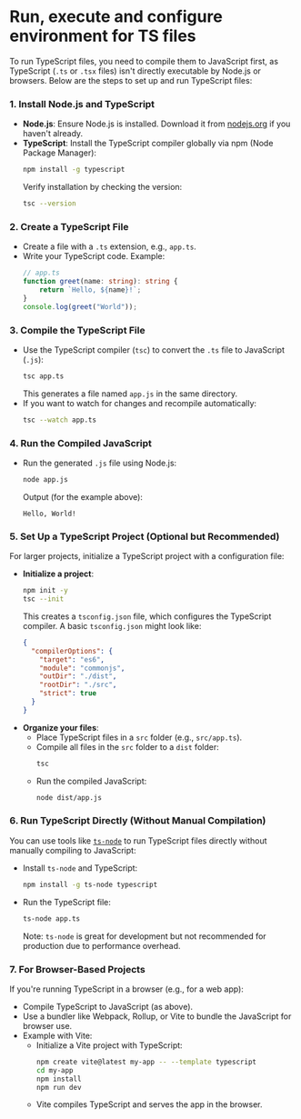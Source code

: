 # Run, execute and configure environment for TS files

To run TypeScript files, you need to compile them to JavaScript first, as TypeScript (`.ts` or `.tsx` files) isn't directly executable by Node.js or browsers. Below are the steps to set up and run TypeScript files:

### 1. **Install Node.js and TypeScript**
- **Node.js**: Ensure Node.js is installed. Download it from [nodejs.org](https://nodejs.org/) if you haven't already.
- **TypeScript**: Install the TypeScript compiler globally via npm (Node Package Manager):
  ```bash
  npm install -g typescript
  ```
  Verify installation by checking the version:
  ```bash
  tsc --version
  ```

### 2. **Create a TypeScript File**
- Create a file with a `.ts` extension, e.g., `app.ts`.
- Write your TypeScript code. Example:
  ```typescript
  // app.ts
  function greet(name: string): string {
      return `Hello, ${name}!`;
  }
  console.log(greet("World"));
  ```

### 3. **Compile the TypeScript File**
- Use the TypeScript compiler (`tsc`) to convert the `.ts` file to JavaScript (`.js`):
  ```bash
  tsc app.ts
  ```
  This generates a file named `app.js` in the same directory.
- If you want to watch for changes and recompile automatically:
  ```bash
  tsc --watch app.ts
  ```

### 4. **Run the Compiled JavaScript**
- Run the generated `.js` file using Node.js:
  ```bash
  node app.js
  ```
  Output (for the example above):
  ```
  Hello, World!
  ```

### 5. **Set Up a TypeScript Project (Optional but Recommended)**
For larger projects, initialize a TypeScript project with a configuration file:
- **Initialize a project**:
  ```bash
  npm init -y
  tsc --init
  ```
  This creates a `tsconfig.json` file, which configures the TypeScript compiler. A basic `tsconfig.json` might look like:
  ```json
  {
    "compilerOptions": {
      "target": "es6",
      "module": "commonjs",
      "outDir": "./dist",
      "rootDir": "./src",
      "strict": true
    }
  }
  ```
- **Organize your files**:
  - Place TypeScript files in a `src` folder (e.g., `src/app.ts`).
  - Compile all files in the `src` folder to a `dist` folder:
    ```bash
    tsc
    ```
  - Run the compiled JavaScript:
    ```bash
    node dist/app.js
    ```

### 6. **Run TypeScript Directly (Without Manual Compilation)**
You can use tools like [`ts-node`](https://www.npmjs.com/package/ts-node) to run TypeScript files directly without manually compiling to JavaScript:
- Install `ts-node` and TypeScript:
  ```bash
  npm install -g ts-node typescript
  ```
- Run the TypeScript file:
  ```bash
  ts-node app.ts
  ```
  Note: `ts-node` is great for development but not recommended for production due to performance overhead.

### 7. **For Browser-Based Projects**
If you're running TypeScript in a browser (e.g., for a web app):
- Compile TypeScript to JavaScript (as above).
- Use a bundler like Webpack, Rollup, or Vite to bundle the JavaScript for browser use.
- Example with Vite:
  - Initialize a Vite project with TypeScript:
    ```bash
    npm create vite@latest my-app -- --template typescript
    cd my-app
    npm install
    npm run dev
    ```
  - Vite compiles TypeScript and serves the app in the browser.